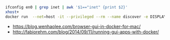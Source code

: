 
```sh
ifconfig en0 | grep inet | awk '$1=="inet" {print $2}'
xhost+
docker run  --net=host -it --privileged --rm --name discover -e DISPLAY=192.168.29.176:0 -v /tmp/.X11-unix:/tmp/.X11-unix discover.sh
```

- https://blog.wenhaolee.com/browser-gui-in-docker-for-mac/
- http://fabiorehm.com/blog/2014/09/11/running-gui-apps-with-docker/